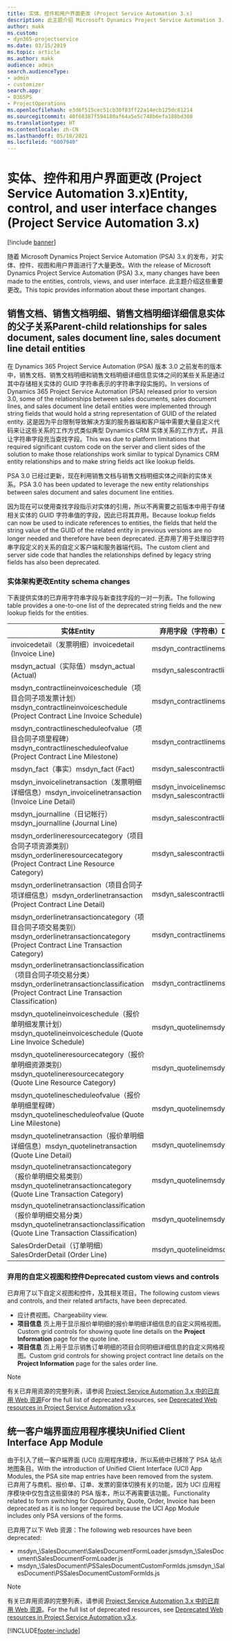 ```yaml
---
title: 实体、控件和用户界面更改 (Project Service Automation 3.x)
description: 此主题介绍 Microsoft Dynamics Project Service Automation 3.x 的解决方案更改。
author: makk
ms.custom:
- dyn365-projectservice
ms.date: 03/15/2019
ms.topic: article
ms.author: makk
audience: admin
search.audienceType:
- admin
- customizer
search.app:
- D365PS
- ProjectOperations
ms.openlocfilehash: e3d6f515cec51cb30f83ff22a14ecb125dc81214
ms.sourcegitcommit: 40f68387f594180af64a5e5c748b6efa188bd300
ms.translationtype: HT
ms.contentlocale: zh-CN
ms.lasthandoff: 05/10/2021
ms.locfileid: "6007940"
---
```

# <a name="entity-control-and-user-interface-changes-project-service-automation-3x"></a><span data-ttu-id="f1ae6-103">实体、控件和用户界面更改 (Project Service Automation 3.x)</span><span class="sxs-lookup"><span data-stu-id="f1ae6-103">Entity, control, and user interface changes (Project Service Automation 3.x)</span></span>

[!include [banner](../../includes/psa-now-project-operations.md)]


<span data-ttu-id="f1ae6-104">随着 Microsoft Dynamics Project Service Automation (PSA) 3.x 的发布，对实体、控件、视图和用户界面进行了大量更改。</span><span class="sxs-lookup"><span data-stu-id="f1ae6-104">With the release of Microsoft Dynamics Project Service Automation (PSA) 3.x, many changes have been made to the entities, controls, views, and user interface.</span></span> <span data-ttu-id="f1ae6-105">此主题介绍这些重要更改。</span><span class="sxs-lookup"><span data-stu-id="f1ae6-105">This topic provides information about these important changes.</span></span>

## <a name="parent-child-relationships-for-sales-document-sales-document-line-sales-document-line-detail-entities"></a><span data-ttu-id="f1ae6-106">销售文档、销售文档明细、销售文档明细详细信息实体的父子关系</span><span class="sxs-lookup"><span data-stu-id="f1ae6-106">Parent-child relationships for sales document, sales document line, sales document line detail entities</span></span>
<span data-ttu-id="f1ae6-107">在 Dynamics 365 Project Service Automation (PSA) 版本 3.0 之前发布的版本中，销售文档、销售文档明细和销售文档明细详细信息实体之间的某些关系是通过其中存储相关实体的 GUID 字符串表示的字符串字段实施的。</span><span class="sxs-lookup"><span data-stu-id="f1ae6-107">In versions of Dynamics 365 Project Service Automation (PSA) released prior to version 3.0, some of the relationships between sales documents, sales document lines, and sales document line detail entities were implemented through string fields that would hold a string representation of GUID of the related entity.</span></span> <span data-ttu-id="f1ae6-108">这是因为平台限制导致解决方案的服务器端和客户端中需要大量自定义代码来让这些关系的工作方式类似典型 Dynamics CRM 实体关系的工作方式，并且让字符串字段充当查找字段。</span><span class="sxs-lookup"><span data-stu-id="f1ae6-108">This was due to platform limitations that required significant custom code on the server and client sides of the solution to make those relationships work similar to typical Dynamics CRM entity relationships and to make string fields act like lookup fields.</span></span>

<span data-ttu-id="f1ae6-109">PSA 3.0 已经过更新，现在利用销售文档与销售文档明细实体之间新的实体关系。</span><span class="sxs-lookup"><span data-stu-id="f1ae6-109">PSA 3.0 has been updated to leverage the new entity relationships between sales document and sales document line entities.</span></span>

<span data-ttu-id="f1ae6-110">因为现在可以使用查找字段指示对实体的引用，所以不再需要之前版本中用于存储相关实体的 GUID 字符串值的字段，因此已将其弃用。</span><span class="sxs-lookup"><span data-stu-id="f1ae6-110">Because lookup fields can now be used to indicate references to entities, the fields that held the string value of the GUID of the related entity in previous versions are no longer needed and therefore have been deprecated.</span></span> <span data-ttu-id="f1ae6-111">还弃用了用于处理旧字符串字段定义的关系的自定义客户端和服务器端代码。</span><span class="sxs-lookup"><span data-stu-id="f1ae6-111">The custom client and server side code that handles the relationships defined by legacy string fields has also been deprecated.</span></span>

### <a name="entity-schema-changes"></a><span data-ttu-id="f1ae6-112">实体架构更改</span><span class="sxs-lookup"><span data-stu-id="f1ae6-112">Entity schema changes</span></span>
<span data-ttu-id="f1ae6-113">下表提供实体的已弃用字符串字段与新查找字段的一对一列表。</span><span class="sxs-lookup"><span data-stu-id="f1ae6-113">The following table provides a one-to-one list of the deprecated string fields and the new lookup fields for the entities.</span></span> 

 <span data-ttu-id="f1ae6-114">实体</span><span class="sxs-lookup"><span data-stu-id="f1ae6-114">Entity</span></span> |   <span data-ttu-id="f1ae6-115">弃用字段（字符串）</span><span class="sxs-lookup"><span data-stu-id="f1ae6-115">Deprecated field (String)</span></span> | <span data-ttu-id="f1ae6-116">新字段（查找）</span><span class="sxs-lookup"><span data-stu-id="f1ae6-116">New field (Lookup)</span></span>
--- | --- | ---
<span data-ttu-id="f1ae6-117">invoicedetail（发票明细）</span><span class="sxs-lookup"><span data-stu-id="f1ae6-117">invoicedetail (Invoice Line)</span></span> |  <span data-ttu-id="f1ae6-118">msdyn_contractline</span><span class="sxs-lookup"><span data-stu-id="f1ae6-118">msdyn_contractline</span></span> |    <span data-ttu-id="f1ae6-119">msdyn_contractlineid</span><span class="sxs-lookup"><span data-stu-id="f1ae6-119">msdyn_contractlineid</span></span>
<span data-ttu-id="f1ae6-120">msdyn_actual（实际值）</span><span class="sxs-lookup"><span data-stu-id="f1ae6-120">msdyn_actual (Actual)</span></span> | <span data-ttu-id="f1ae6-121">msdyn_salescontractline</span><span class="sxs-lookup"><span data-stu-id="f1ae6-121">msdyn_salescontractline</span></span> |   <span data-ttu-id="f1ae6-122">msdyn_salescontractlineid</span><span class="sxs-lookup"><span data-stu-id="f1ae6-122">msdyn_salescontractlineid</span></span>
<span data-ttu-id="f1ae6-123">msdyn_contractlineinvoiceschedule（项目合同子项发票计划）</span><span class="sxs-lookup"><span data-stu-id="f1ae6-123">msdyn_contractlineinvoiceschedule (Project Contract Line Invoice Schedule)</span></span> |    <span data-ttu-id="f1ae6-124">msdyn_contractline</span><span class="sxs-lookup"><span data-stu-id="f1ae6-124">msdyn_contractline</span></span> |    <span data-ttu-id="f1ae6-125">msdyn_contractlineid</span><span class="sxs-lookup"><span data-stu-id="f1ae6-125">msdyn_contractlineid</span></span>
<span data-ttu-id="f1ae6-126">msdyn_contractlinescheduleofvalue（项目合同子项里程碑）</span><span class="sxs-lookup"><span data-stu-id="f1ae6-126">msdyn_contractlinescheduleofvalue (Project Contract Line Milestone)</span></span> |   <span data-ttu-id="f1ae6-127">msdyn_contractline</span><span class="sxs-lookup"><span data-stu-id="f1ae6-127">msdyn_contractline</span></span> |    <span data-ttu-id="f1ae6-128">msdyn_contractlineid</span><span class="sxs-lookup"><span data-stu-id="f1ae6-128">msdyn_contractlineid</span></span>
<span data-ttu-id="f1ae6-129">msdyn_fact（事实）</span><span class="sxs-lookup"><span data-stu-id="f1ae6-129">msdyn_fact (Fact)</span></span> | <span data-ttu-id="f1ae6-130">msdyn_salescontractline</span><span class="sxs-lookup"><span data-stu-id="f1ae6-130">msdyn_salescontractline</span></span> |   <span data-ttu-id="f1ae6-131">msdyn_salescontractlineid</span><span class="sxs-lookup"><span data-stu-id="f1ae6-131">msdyn_salescontractlineid</span></span>
<span data-ttu-id="f1ae6-132">msdyn_invoicelinetransaction（发票明细详细信息）</span><span class="sxs-lookup"><span data-stu-id="f1ae6-132">msdyn_invoicelinetransaction (Invoice Line Detail)</span></span> | <span data-ttu-id="f1ae6-133">msdyn_invoiceline</span><span class="sxs-lookup"><span data-stu-id="f1ae6-133">msdyn_invoiceline</span></span> <br> <span data-ttu-id="f1ae6-134">msdyn_salescontractline</span><span class="sxs-lookup"><span data-stu-id="f1ae6-134">msdyn_salescontractline</span></span> | <span data-ttu-id="f1ae6-135">msdyn_invoicelineid</span><span class="sxs-lookup"><span data-stu-id="f1ae6-135">msdyn_invoicelineid</span></span> <br> <span data-ttu-id="f1ae6-136">msdyn_salescontractlineid</span><span class="sxs-lookup"><span data-stu-id="f1ae6-136">msdyn_salescontractlineid</span></span>
<span data-ttu-id="f1ae6-137">msdyn_journalline（日记帐行）</span><span class="sxs-lookup"><span data-stu-id="f1ae6-137">msdyn_journalline (Journal Line)</span></span> |  <span data-ttu-id="f1ae6-138">msdyn_salescontractline</span><span class="sxs-lookup"><span data-stu-id="f1ae6-138">msdyn_salescontractline</span></span> |   <span data-ttu-id="f1ae6-139">msdyn_salescontractlineid</span><span class="sxs-lookup"><span data-stu-id="f1ae6-139">msdyn_salescontractlineid</span></span>
<span data-ttu-id="f1ae6-140">msdyn_orderlineresourcecategory（项目合同子项资源类别）</span><span class="sxs-lookup"><span data-stu-id="f1ae6-140">msdyn_orderlineresourcecategory (Project Contract Line Resource Category)</span></span> | <span data-ttu-id="f1ae6-141">msdyn_salescontractline</span><span class="sxs-lookup"><span data-stu-id="f1ae6-141">msdyn_salescontractline</span></span> |   <span data-ttu-id="f1ae6-142">msdyn_contractlineid</span><span class="sxs-lookup"><span data-stu-id="f1ae6-142">msdyn_contractlineid</span></span>
<span data-ttu-id="f1ae6-143">msdyn_orderlinetransaction（项目合同子项详细信息）</span><span class="sxs-lookup"><span data-stu-id="f1ae6-143">msdyn_orderlinetransaction (Project Contract Line Detail)</span></span> | <span data-ttu-id="f1ae6-144">msdyn_salescontractline</span><span class="sxs-lookup"><span data-stu-id="f1ae6-144">msdyn_salescontractline</span></span> |   <span data-ttu-id="f1ae6-145">msdyn_salescontractlineid</span><span class="sxs-lookup"><span data-stu-id="f1ae6-145">msdyn_salescontractlineid</span></span>
<span data-ttu-id="f1ae6-146">msdyn_orderlinetransactioncategory（项目合同子项交易类别）</span><span class="sxs-lookup"><span data-stu-id="f1ae6-146">msdyn_orderlinetransactioncategory (Project Contract Line Transaction Category)</span></span> |   <span data-ttu-id="f1ae6-147">msdyn_contractline</span><span class="sxs-lookup"><span data-stu-id="f1ae6-147">msdyn_contractline</span></span> |    <span data-ttu-id="f1ae6-148">msdyn_contractlineid</span><span class="sxs-lookup"><span data-stu-id="f1ae6-148">msdyn_contractlineid</span></span>
<span data-ttu-id="f1ae6-149">msdyn_orderlinetransactionclassification（项目合同子项交易分类）</span><span class="sxs-lookup"><span data-stu-id="f1ae6-149">msdyn_orderlinetransactionclassification (Project Contract Line Transaction Classification)</span></span> |   <span data-ttu-id="f1ae6-150">msdyn_contractline</span><span class="sxs-lookup"><span data-stu-id="f1ae6-150">msdyn_contractline</span></span> |    <span data-ttu-id="f1ae6-151">msdyn_contractlineid</span><span class="sxs-lookup"><span data-stu-id="f1ae6-151">msdyn_contractlineid</span></span>
<span data-ttu-id="f1ae6-152">msdyn_quotelineinvoiceschedule（报价单明细发票计划）</span><span class="sxs-lookup"><span data-stu-id="f1ae6-152">msdyn_quotelineinvoiceschedule (Quote Line Invoice Schedule)</span></span> |  <span data-ttu-id="f1ae6-153">msdyn_quoteline</span><span class="sxs-lookup"><span data-stu-id="f1ae6-153">msdyn_quoteline</span></span> |   <span data-ttu-id="f1ae6-154">msdyn_quotelineid</span><span class="sxs-lookup"><span data-stu-id="f1ae6-154">msdyn_quotelineid</span></span>
<span data-ttu-id="f1ae6-155">msdyn_quotelineresourcecategory（报价单明细资源类别）</span><span class="sxs-lookup"><span data-stu-id="f1ae6-155">msdyn_quotelineresourcecategory (Quote Line Resource Category)</span></span> |    <span data-ttu-id="f1ae6-156">msdyn_quoteline</span><span class="sxs-lookup"><span data-stu-id="f1ae6-156">msdyn_quoteline</span></span> |   <span data-ttu-id="f1ae6-157">msdyn_quotelineid</span><span class="sxs-lookup"><span data-stu-id="f1ae6-157">msdyn_quotelineid</span></span>
<span data-ttu-id="f1ae6-158">msdyn_quotelinescheduleofvalue（报价单明细里程碑）</span><span class="sxs-lookup"><span data-stu-id="f1ae6-158">msdyn_quotelinescheduleofvalue (Quote Line Milestone)</span></span> | <span data-ttu-id="f1ae6-159">msdyn_quoteline</span><span class="sxs-lookup"><span data-stu-id="f1ae6-159">msdyn_quoteline</span></span> |   <span data-ttu-id="f1ae6-160">msdyn_quotelineid</span><span class="sxs-lookup"><span data-stu-id="f1ae6-160">msdyn_quotelineid</span></span>
<span data-ttu-id="f1ae6-161">msdyn_quotelinetransaction（报价单明细详细信息）</span><span class="sxs-lookup"><span data-stu-id="f1ae6-161">msdyn_quotelinetransaction (Quote Line Detail)</span></span> |    <span data-ttu-id="f1ae6-162">msdyn_quoteline</span><span class="sxs-lookup"><span data-stu-id="f1ae6-162">msdyn_quoteline</span></span> |   <span data-ttu-id="f1ae6-163">msdyn_quotelineid</span><span class="sxs-lookup"><span data-stu-id="f1ae6-163">msdyn_quotelineid</span></span>
<span data-ttu-id="f1ae6-164">msdyn_quotelinetransactioncategory（报价单明细交易类别）</span><span class="sxs-lookup"><span data-stu-id="f1ae6-164">msdyn_quotelinetransactioncategory (Quote Line Transaction Category)</span></span> |  <span data-ttu-id="f1ae6-165">msdyn_quoteline</span><span class="sxs-lookup"><span data-stu-id="f1ae6-165">msdyn_quoteline</span></span> |   <span data-ttu-id="f1ae6-166">msdyn_quotelineid</span><span class="sxs-lookup"><span data-stu-id="f1ae6-166">msdyn_quotelineid</span></span>
<span data-ttu-id="f1ae6-167">msdyn_quotelinetransactionclassification（报价单明细交易分类）</span><span class="sxs-lookup"><span data-stu-id="f1ae6-167">msdyn_quotelinetransactionclassification (Quote Line Transaction Classification)</span></span> |  <span data-ttu-id="f1ae6-168">msdyn_quoteline</span><span class="sxs-lookup"><span data-stu-id="f1ae6-168">msdyn_quoteline</span></span> |   <span data-ttu-id="f1ae6-169">msdyn_quotelineid</span><span class="sxs-lookup"><span data-stu-id="f1ae6-169">msdyn_quotelineid</span></span>
<span data-ttu-id="f1ae6-170">SalesOrderDetail（订单明细）</span><span class="sxs-lookup"><span data-stu-id="f1ae6-170">SalesOrderDetail (Order Line)</span></span> | <span data-ttu-id="f1ae6-171">msdyn_quotelineid</span><span class="sxs-lookup"><span data-stu-id="f1ae6-171">msdyn_quotelineid</span></span> | <span data-ttu-id="f1ae6-172">msdyn_quoteline</span><span class="sxs-lookup"><span data-stu-id="f1ae6-172">msdyn_quoteline</span></span> 

### <a name="deprecated-custom-views-and-controls"></a><span data-ttu-id="f1ae6-173">弃用的自定义视图和控件</span><span class="sxs-lookup"><span data-stu-id="f1ae6-173">Deprecated custom views and controls</span></span>
<span data-ttu-id="f1ae6-174">已弃用了以下自定义视图和控件，及其相关项目。</span><span class="sxs-lookup"><span data-stu-id="f1ae6-174">The following custom views and controls, and their related artifacts, have been deprecated.</span></span>

- <span data-ttu-id="f1ae6-175">应计费视图。</span><span class="sxs-lookup"><span data-stu-id="f1ae6-175">Chargeability view.</span></span>
- <span data-ttu-id="f1ae6-176">**项目信息** 页上用于显示报价单明细的报价单明细详细信息的自定义网格视图。</span><span class="sxs-lookup"><span data-stu-id="f1ae6-176">Custom grid controls for showing quote line details on the **Project Information** page for the quote line.</span></span>
- <span data-ttu-id="f1ae6-177">**项目信息** 页上用于显示销售订单明细的项目合同明细详细信息的自定义网格视图。</span><span class="sxs-lookup"><span data-stu-id="f1ae6-177">Custom grid controls for showing project contract line details on the **Project Information** page for the sales order line.</span></span>

> [!NOTE]
> <span data-ttu-id="f1ae6-178">有关已弃用资源的完整列表，请参阅 [Project Service Automation 3.x 中的已弃用 Web 资源](../developer-guides/web-resources-deprecated-v3.x.md)</span><span class="sxs-lookup"><span data-stu-id="f1ae6-178">For the full list of deprecated resources, see [Deprecated Web resources in Project Service Automation v3.x](../developer-guides/web-resources-deprecated-v3.x.md)</span></span>

## <a name="unified-client-interface-app-module"></a><span data-ttu-id="f1ae6-179">统一客户端界面应用程序模块</span><span class="sxs-lookup"><span data-stu-id="f1ae6-179">Unified Client Interface App Module</span></span>
<span data-ttu-id="f1ae6-180">由于引入了统一客户端界面 (UCI) 应用程序模块，所以系统中已移除了 PSA 站点地图条目。</span><span class="sxs-lookup"><span data-stu-id="f1ae6-180">With the introduction of Unified Client Interface (UCI) App Modules, the PSA site map entries have been removed from the system.</span></span>  
<span data-ttu-id="f1ae6-181">已弃用了与商机、报价单、订单、发票的窗体切换有关的功能，因为 UCI 应用程序模块中仅包含这些窗体的 PSA 版本，所以不再需要该功能。</span><span class="sxs-lookup"><span data-stu-id="f1ae6-181">Functionality related to form switching for Opportunity, Quote, Order, Invoice has been deprecated as it is no longer required because the UCI App Module includes only PSA versions of the forms.</span></span>  

<span data-ttu-id="f1ae6-182">已弃用了以下 Web 资源：</span><span class="sxs-lookup"><span data-stu-id="f1ae6-182">The following web resources have been deprecated:</span></span>

- <span data-ttu-id="f1ae6-183">msdyn_\SalesDocument\SalesDocumentFormLoader.js</span><span class="sxs-lookup"><span data-stu-id="f1ae6-183">msdyn_\SalesDocument\SalesDocumentFormLoader.js</span></span>
- <span data-ttu-id="f1ae6-184">msdyn_\SalesDocument\PSSalesDocumentCustomFormIds.js</span><span class="sxs-lookup"><span data-stu-id="f1ae6-184">msdyn_\SalesDocument\PSSalesDocumentCustomFormIds.js</span></span>

> [!NOTE]
> <span data-ttu-id="f1ae6-185">有关已弃用资源的完整列表，请参阅 [Project Service Automation 3.x 中的已弃用 Web 资源](../developer-guides/web-resources-deprecated-v3.x.md)。</span><span class="sxs-lookup"><span data-stu-id="f1ae6-185">For the full list of deprecated resources, see [Deprecated Web resources in Project Service Automation v3.x](../developer-guides/web-resources-deprecated-v3.x.md).</span></span>




[!INCLUDE[footer-include](../../includes/footer-banner.md)]